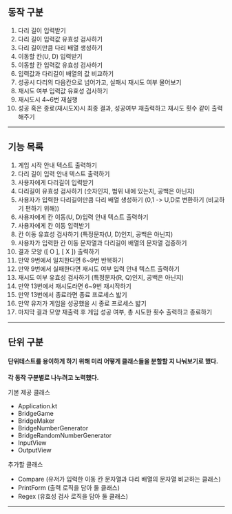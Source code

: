 동작 구분
-------

1. 다리 길이 입력받기
2. 다리 길이 입력값 유효성 검사하기
3. 다리 길이만큼 다리 배열 생성하기
4. 이동할 칸(U, D) 입력받기
5. 이동할 칸 입력값 유효성 검사하기
6. 입력값과 다리길이 배열의 값 비교하기
7. 성공시 다리의 다음칸으로 넘어가고, 실패시 재시도 여부 물어보기
8. 재시도 여부 입력값 유효성 검사하기
9. 재시도시 4~6번 재실행
10. 성공 혹은 종료(재시도X)시 최종 결과, 성공여부 재출력하고 재시도 횟수 같이 출력해주기
---------

기능 목록
-------
1. 게임 시작 안내 텍스트 출력하기
2. 다리 길이 입력 안내 텍스트 출력하기
3. 사용자에게 다리길이 입력받기
4. 다리길이 유효성 검사하기 (숫자인지, 범위 내에 있는지, 공백은 아닌지)
5. 사용자가 입력한 다리길이만큼 다리 배열 생성하기 (0,1 -> U,D로 변환하기 (비교하기 편하기 위해))
6. 사용자에게 칸 이동(U, D)입력 안내 텍스트 출력하기
7. 사용자에게 칸 이동 입력받기
8. 칸 이동 유효성 검사하기 (특정문자(U, D)인지, 공백은 아닌지)
9. 사용자가 입력한 칸 이동 문자열과 다리길이 배열의 문자열 검증하기
10. 결과 모양 ([ O ], [ X ]) 출력하기
11. 만약 9번에서 일치한다면 6~9번 반복하기
12. 만약 9번에서 실패한다면 재시도 여부 입력 안내 텍스트 출력하기
13. 재시도 여부 유효성 검사하기 (특정문자(R, Q)인지, 공백은 아닌지)
14. 만약 13번에서 재시도라면 6~9번 재시작하기
15. 만약 13번에서 종료라면 종료 프로세스 밟기
16. 만약 유저가 게임을 성공했을 시 종료 프로세스 밟기
17. 마지막 결과 모양 재출력 후 게임 성공 여부, 총 시도한 횟수 출력하고 종료하기
----------

단위 구분
-------

#### 단위테스트를 용이하게 하기 위해 미리 어떻게 클래스들을 분할할 지 나눠보기로 했다.
**각 동작 구분별로 나누려고 노력했다.**

기본 제공 클래스
- Application.kt
- BridgeGame
- BridgeMaker
- BridgeNumberGenerator
- BridgeRandomNumberGenerator
- InputView
- OutputView

추가할 클래스
- Compare (유저가 입력한 이동 칸 문자열과 다리 배열의 문자열 비교하는 클래스)
- PrintForm (출력 로직을 담아 둘 클래스)
- Regex (유효성 검사 로직을 담아 둘 클래스)
---------